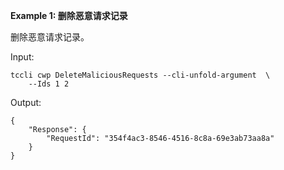 **Example 1: 删除恶意请求记录**

删除恶意请求记录。

Input: 

```
tccli cwp DeleteMaliciousRequests --cli-unfold-argument  \
    --Ids 1 2
```

Output: 
```
{
    "Response": {
        "RequestId": "354f4ac3-8546-4516-8c8a-69e3ab73aa8a"
    }
}
```

